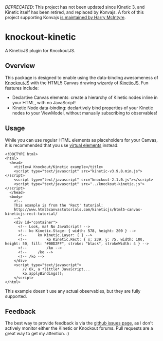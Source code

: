 *DEPRECATED*: This project has not been updated since Kinetic 3, and Kinetic
itself has been retired, and replaced by Konvajs. A fork of this project
supporting Konvajs [is maintained by Harry McIntyre][5].


knockout-kinetic
================

A KineticJS plugin for KnockoutJS.

Overview
--------

This package is designed to enable using the data-binding awesomeness of
[KnockoutJS][1] with the HTML5 Canvas drawing wizardy of [KineticJS][2]. Fun
features include:

* Declartive Canvas elements: create a hierarchy of Kinetic nodes inline
  in your HTML, with no JavaScript!
* Kinetic Node data-binding: declartively bind properties of your Kinetic nodes
  to your ViewModel, without manually subscribing to observables!

Usage
-----

While you can use regular HTML elements as placeholders for your Canvas, it is
recommended that you use [virtual elements][3] instead:

    <!DOCTYPE html>
    <html>
      <head>
        <title>A Knockout/Kinetic example</title>
        <script type="text/javascript" src="kinetic-v3.9.8.min.js"></script>
        <script type="text/javascript" src="knockout-2.1.0.js"></script>
        <script type="text/javascript" src="../knockout-kinetic.js"></script>
      </head>
      <body>
        <!-- 
        This example is from the 'Rect' tutorial:
        http://www.html5canvastutorials.com/kineticjs/html5-canvas-kineticjs-rect-tutorial/
        -->
        <div id="container">
          <!-- Look, ma! No JavaScript! -->
          <!-- ko Kinetic.Stage: { width: 578, height: 200 } -->
          <!--     ko Kinetic.Layer: { } -->
          <!--         ko Kinetic.Rect: { x: 239, y: 75, width: 100, height: 50, fill: "#00D2FF", stroke: "black", strokeWidth: 4 } -->
          <!--         /ko -->
          <!--     /ko -->
          <!-- /ko -->
        </div>
        <script type="text/javascript">
            // Ok, a *little* JavaScript...
            ko.applyBindings();
        </script>
    </html>

This example doesn't use any actual observables, but they are fully supported.

Feedback
--------

The best way to provide feedback is via the [github issues page][4], as I don't
actively monitor either the Kinetic or Knockout forums. Pull requests are a
great way to get my attention. :)

[1]: http://knockoutjs.com/
[2]: http://www.kineticjs.com/
[3]: http://knockoutjs.com/documentation/custom-bindings-for-virtual-elements.html
[4]: https://github.com/christophercurrie/knockout-kinetic/issues
[5]: https://github.com/mcintyre321/knockout-konva

